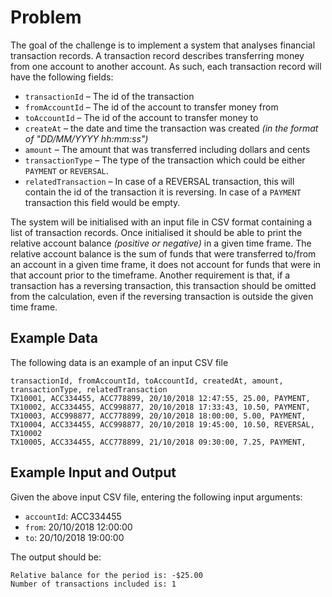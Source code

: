 # Problem

The goal of the challenge is to implement a system that analyses financial transaction records. A transaction record 
describes transferring money from one account to another account. As such, each transaction record will have the 
following fields:

* `transactionId` – The id of the transaction
* `fromAccountId` – The id of the account to transfer money from
* `toAccountId` – The id of the account to transfer money to
* `createAt` – the date and time the transaction was created _(in the format of "DD/MM/YYYY hh:mm:ss")_
* `amount` – The amount that was transferred including dollars and cents
* `transactionType` – The type of the transaction which could be either `PAYMENT` or `REVERSAL`.
* `relatedTransaction` – In case of a REVERSAL transaction, this will contain the id of the transaction it is reversing. In case of a `PAYMENT` transaction this field would be empty.

The system will be initialised with an input file in CSV format containing a list of transaction records. Once 
initialised it should be able to print the relative account balance _(positive or negative)_ in a given time frame. The 
relative account balance is the sum of funds that were transferred to/from an account in a given time frame, it does 
not account for funds that were in that account prior to the timeframe. Another requirement is that, if a transaction 
has a reversing transaction, this transaction should be omitted from the calculation, even if the reversing transaction 
is outside the given time frame.

## Example Data

The following data is an example of an input CSV file

```
transactionId, fromAccountId, toAccountId, createdAt, amount, transactionType, relatedTransaction
TX10001, ACC334455, ACC778899, 20/10/2018 12:47:55, 25.00, PAYMENT,
TX10002, ACC334455, ACC998877, 20/10/2018 17:33:43, 10.50, PAYMENT,
TX10003, ACC998877, ACC778899, 20/10/2018 18:00:00, 5.00, PAYMENT,
TX10004, ACC334455, ACC998877, 20/10/2018 19:45:00, 10.50, REVERSAL, TX10002
TX10005, ACC334455, ACC778899, 21/10/2018 09:30:00, 7.25, PAYMENT,
```

## Example Input and Output

Given the above input CSV file, entering the following input arguments:

* `accountId`: ACC334455
* `from`: 20/10/2018 12:00:00
* `to`: 20/10/2018 19:00:00

The output should be:

```
Relative balance for the period is: -$25.00
Number of transactions included is: 1
```